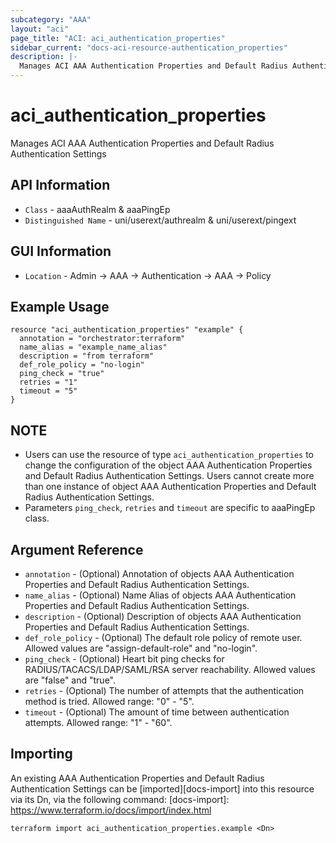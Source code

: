 ```yaml
---
subcategory: "AAA"
layout: "aci"
page_title: "ACI: aci_authentication_properties"
sidebar_current: "docs-aci-resource-authentication_properties"
description: |-
  Manages ACI AAA Authentication Properties and Default Radius Authentication Settings
---
```


# aci_authentication_properties #
Manages ACI AAA Authentication Properties and Default Radius Authentication Settings

## API Information ##
* `Class` - aaaAuthRealm & aaaPingEp
* `Distinguished Name` - uni/userext/authrealm & uni/userext/pingext

## GUI Information ##
* `Location` - Admin -> AAA -> Authentication -> AAA -> Policy


## Example Usage ##
```hcl
resource "aci_authentication_properties" "example" {
  annotation = "orchestrator:terraform"
  name_alias = "example_name_alias"
  description = "from terraform"
  def_role_policy = "no-login"
  ping_check = "true"
  retries = "1"
  timeout = "5"
}
```

## NOTE ##
* Users can use the resource of type `aci_authentication_properties` to change the configuration of the object AAA Authentication Properties and Default Radius Authentication Settings. Users cannot create more than one instance of object AAA Authentication Properties and Default Radius Authentication Settings.
* Parameters `ping_check`, `retries` and `timeout` are specific to aaaPingEp class. 

## Argument Reference ##
* `annotation` - (Optional) Annotation of objects AAA Authentication Properties and Default Radius Authentication Settings.
* `name_alias` - (Optional) Name Alias of objects AAA Authentication Properties and Default Radius Authentication Settings.
* `description` - (Optional) Description of objects AAA Authentication Properties and Default Radius Authentication Settings.
* `def_role_policy` - (Optional) The default role policy of remote user. Allowed values are "assign-default-role" and "no-login".
* `ping_check` - (Optional) Heart bit ping checks for RADIUS/TACACS/LDAP/SAML/RSA server reachability. Allowed values are "false" and "true".
* `retries` - (Optional) The number of attempts that the authentication method is tried. Allowed range: "0" - "5".
* `timeout` - (Optional) The amount of time between authentication attempts. Allowed range: "1" - "60".


## Importing ##

An existing AAA Authentication Properties and Default Radius Authentication Settings can be [imported][docs-import] into this resource via its Dn, via the following command:
[docs-import]: https://www.terraform.io/docs/import/index.html


```
terraform import aci_authentication_properties.example <Dn>
```